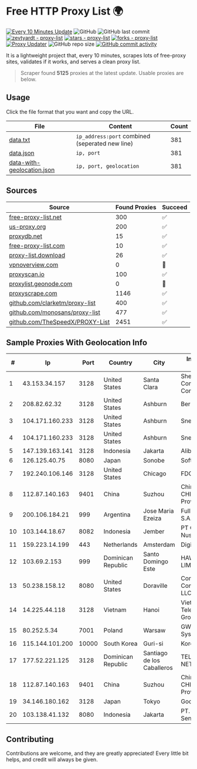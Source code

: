 
# Free HTTP Proxy List 🌍

[![Every 10 Minutes Update](https://github.com/mertguvencli/http-proxy-list/actions/workflows/main.yml/badge.svg?branch=main)](https://github.com/mertguvencli/http-proxy-list/actions/workflows/main.yml)
![GitHub](https://img.shields.io/github/license/mertguvencli/http-proxy-list)
![GitHub last commit](https://img.shields.io/github/last-commit/mertguvencli/http-proxy-list)
[![zevtyardt - proxy-list](https://img.shields.io/static/v1?label=zevtyardt&message=proxy-list&color=blue&logo=github)](https://github.com/zevtyardt/proxy-list "Go to GitHub repo")
[![stars - proxy-list](https://img.shields.io/github/stars/zevtyardt/proxy-list?style=social)](https://github.com/zevtyardt/proxy-list)
[![forks - proxy-list](https://img.shields.io/github/forks/zevtyardt/proxy-list?style=social)](https://github.com/zevtyardt/proxy-list)
[![Proxy Updater](https://github.com/zevtyardt/proxy-list/workflows/Proxy%20Updater/badge.svg)](https://github.com/zevtyardt/proxy-list/actions?query=workflow:"Proxy+Updater")
![GitHub repo size](https://img.shields.io/github/repo-size/zevtyardt/proxy-list)
[![GitHub commit activity](https://img.shields.io/github/commit-activity/m/zevtyardt/proxy-list?logo=commits)](https://github.com/zevtyardt/proxy-list/commits/main)

It is a lightweight project that, every 10 minutes, scrapes lots of free-proxy sites, validates if it works, and serves a clean proxy list.

> Scraper found **5125** proxies at the latest update. Usable proxies are below.

## Usage

Click the file format that you want and copy the URL.

|File|Content|Count|
|----|-------|-----|
|[data.txt](https://raw.githubusercontent.com/mertguvencli/http-proxy-list/main/proxy-list/data.txt)|`ip_address:port` combined (seperated new line)|381|
|[data.json](https://raw.githubusercontent.com/mertguvencli/http-proxy-list/main/proxy-list/data.json)|`ip, port`|381|
|[data-with-geolocation.json](https://raw.githubusercontent.com/mertguvencli/http-proxy-list/main/proxy-list/data-with-geolocation.json)|`ip, port, geolocation`|381|

## Sources

|Source|Found Proxies|Succeed|
|------|-------------|-------|
|[free-proxy-list.net](https://free-proxy-list.net)|300|✅|
|[us-proxy.org](https://www.us-proxy.org)|200|✅|
|[proxydb.net](http://proxydb.net)|15|✅|
|[free-proxy-list.com](https://free-proxy-list.com/?page=&port=&type%5B%5D=http&type%5B%5D=https&up_time=0&search=Search)|10|✅|
|[proxy-list.download](https://www.proxy-list.download/HTTP)|26|✅|
|[vpnoverview.com](https://vpnoverview.com/privacy/anonymous-browsing/free-proxy-servers)|0|🚫|
|[proxyscan.io](https://www.proxyscan.io)|100|✅|
|[proxylist.geonode.com](https://proxylist.geonode.com/api/proxy-list?limit=300&page=1&sort_by=lastChecked&sort_type=desc&protocols=http,https)|0|🚫|
|[proxyscrape.com](https://api.proxyscrape.com/v2/?request=displayproxies&protocol=http&timeout=10000&country=all&ssl=all&anonymity=all)|1146|✅|
|[github.com/clarketm/proxy-list](https://raw.githubusercontent.com/clarketm/proxy-list/master/proxy-list-raw.txt)|400|✅|
|[github.com/monosans/proxy-list](https://raw.githubusercontent.com/monosans/proxy-list/main/proxies/http.txt)|477|✅|
|[github.com/TheSpeedX/PROXY-List](https://raw.githubusercontent.com/TheSpeedX/PROXY-List/master/http.txt)|2451|✅|


## Sample Proxies With Geolocation Info

|#|Ip|Port|Country|City|Internet Service Provider|
|-|--|----|-------|----|-------------------------|
|1|43.153.34.157|3128|United States|Santa Clara|Shenzhen Tencent Computer Systems Company Limited|
|2|208.82.62.32|3128|United States|Ashburn|Bernardi Sounds|
|3|104.171.160.233|3128|United States|Ashburn|Sneaker Server|
|4|104.171.160.233|3128|United States|Ashburn|Sneaker Server|
|5|147.139.163.141|3128|Indonesia|Jakarta|Alibaba.com LLC|
|6|126.125.40.75|8080|Japan|Sonobe|Softbank BB Corp.|
|7|192.240.106.146|3128|United States|Chicago|FDCservers.net|
|8|112.87.140.163|9401|China|Suzhou|China Unicom CHINA169 Jiangsu Province Network|
|9|200.106.184.21|999|Argentina|Jose Maria Ezeiza|Fullnet Solutions S.A.S.|
|10|103.144.18.67|8082|Indonesia|Jember|PT Gasatek Bintang Nusantara|
|11|159.223.14.199|443|Netherlands|Amsterdam|DigitalOcean, LLC|
|12|103.69.2.153|999|Dominican Republic|Santo Domingo Este|HAWKCLAN (PVT.) LIMITED|
|13|50.238.158.12|8080|United States|Doraville|Comcast Cable Communications, LLC|
|14|14.225.44.118|3128|Vietnam|Hanoi|Vietnam Posts and Telecommunications Group|
|15|80.252.5.34|7001|Poland|Warsaw|GWNET Autonomus System|
|16|115.144.101.200|10000|South Korea|Guri-si|Korea Telecom|
|17|177.52.221.125|3128|Dominican Republic|Santiago de los Caballeros|TELERY NETWORKS, S.R.L|
|18|112.87.140.163|9401|China|Suzhou|China Unicom CHINA169 Jiangsu Province Network|
|19|34.146.180.162|3128|Japan|Tokyo|Google LLC|
|20|103.138.41.132|8080|Indonesia|Jakarta|PT. Bali Towerindo Sentra|



## Contributing

Contributions are welcome, and they are greatly appreciated! Every
little bit helps, and credit will always be given.

